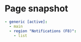 # Page snapshot

```yaml
- generic [active]:
  - main
  - region "Notifications (F8)":
    - list
```